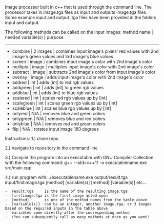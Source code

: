 Image processor built in c++ that is used through the command line. The processor takes in image.tga files as input and 
outputs image.tga files. Some example input and output .tga files have been provided in the folders input and output.

The following methods can be called on the input images:
method name   |   needed variable(s)   |    purpose
________________________________________________________
- combine     |         2 images       |   combines input image's pixels' red values with 2nd image's green values and 3rd image's blue values
- screen      |          image         |   combines input image's color with 2nd image's color
- multiply    |          image         |   multiplies input image's color with 2nd image's color
- subtract    |          image         |   subtracts 2nd image's color from input image's color
- overlay     |          image         |   adds input image's color with 2nd image's color
- addred      |           int          |   adds [int] to red rgb values
- addgreen    |           int          |   adds [int] to green rgb values
- addblue     |           int          |   adds [int] to blue rgb values
- scalered    |           int          |   scales red rgb values up by [int]
- scalegreen  |           int          |   scales green rgb values up by [int]
- scaleblue   |           int          |   scales blue rgb values up by [int]
- onlyred     |           N/A          |   removes blue and green colors
- onlygreen   |           N/A          |   removes blue and red colors
- onlyblue    |           N/A          |   removes red and green colors
- flip        |           N/A          |   rotates input image 180 degrees


Instructions:
1.) clone repo

2.) navigate to repository in the command line

3.) Compile the program into an executable with GNU Compiler Collection with the following command:
    g++ --std=c++11 -o executablename.exe src/main.cpp
    
4.) run program with:
    ./executablename.exe output/result.tga input/firstimage.tga [method] [variable(s)] [method] [variable(s)] etc...
    
    -  result.tga     is the name of the resulting image.tga 
    -  firstimage.tga is the first image acted upon
    -  [method]       is one of the method names from the table above
    -  [variable(s)]  can be an integer, another image.tga, or 3 images based on the required inputs in the table above
    -  variables come directly after the cooresponding method
    -  (You can subsequently call as many methods at once as you want)

